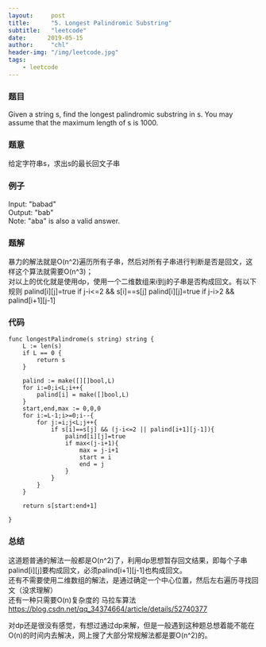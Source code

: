```yaml
---
layout:     post
title:      "5. Longest Palindromic Substring"
subtitle:   "leetcode"
date:      2019-05-15
author:     "chl"
header-img: "/img/leetcode.jpg"
tags:
    - leetcode
--- 
```


### 题目
Given a string s, find the longest palindromic substring in s. You may assume that the maximum length of s is 1000.

### 题意
给定字符串s，求出s的最长回文子串

### 例子  
Input: "babad"  
Output: "bab"  
Note: "aba" is also a valid answer.

### 题解
暴力的解法就是O(n^2)遍历所有子串，然后对所有子串进行判断是否是回文，这样这个算法就需要O(n^3)；  
对以上的优化就是使用dp，使用一个二维数组来i到j的子串是否构成回文。有以下规则
palind[i][j]=true   if j-i<=2 && s[i]==s[j]
palind[i][j]=true   if j-i>2 && palind[i+1][j-1]

### 代码

```
func longestPalindrome(s string) string {
    L := len(s)
    if L == 0 {
        return s
    }
    
    palind := make([][]bool,L)
    for i:=0;i<L;i++{
        palind[i] = make([]bool,L)
    }
    start,end,max := 0,0,0
    for i:=L-1;i>=0;i--{
        for j:=i;j<L;j++{
            if s[i]==s[j] && (j-i<=2 || palind[i+1][j-1]){
                palind[i][j]=true
                if max<(j-i+1){
                    max = j-i+1
                    start = i
                    end = j
                }
            }
        }
    }
    
    return s[start:end+1]
    
}
```
### 总结
这道题普通的解法一般都是O(n^2)了，利用dp思想暂存回文结果，即每个子串palind[i][j]要构成回文，必须palind[i+1][j-1]也构成回文。  
还有不需要使用二维数组的解法，是通过确定一个中心位置，然后左右遍历寻找回文（没求理解）  
还有一种只需要O(n)复杂度的 马拉车算法
https://blog.csdn.net/qq_34374664/article/details/52740377

对dp还是很没有感觉，有想过通过dp来解，但是一般遇到这种题总想着能不能在O(n)的时间内去解决，网上搜了大部分常规解法都是要O(n^2)的。